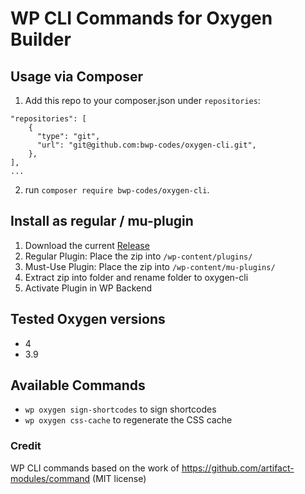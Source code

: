 # WP CLI Commands for Oxygen Builder

## Usage via Composer

1. Add this repo to your composer.json under `repositories`:
```
"repositories": [
    {
      "type": "git",
      "url": "git@github.com:bwp-codes/oxygen-cli.git",
    },
],
...
```

2. run `composer require bwp-codes/oxygen-cli`.

## Install as regular / mu-plugin

1. Download the current [Release](https://github.com/bwp-codes/oxygen-cli/releases)
2. Regular Plugin: Place the zip into `/wp-content/plugins/`
3. Must-Use Plugin: Place the zip into `/wp-content/mu-plugins/`
4. Extract zip into folder and rename folder to oxygen-cli
5. Activate Plugin in WP Backend

## Tested Oxygen versions
- 4
- 3.9

## Available Commands

-   `wp oxygen sign-shortcodes` to sign shortcodes
-   `wp oxygen css-cache` to regenerate the CSS cache

### Credit

WP CLI commands based on the work of https://github.com/artifact-modules/command (MIT license)
